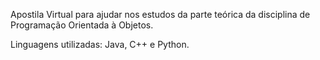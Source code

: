 Apostila Virtual para ajudar nos estudos da parte teórica da disciplina de Programação Orientada à Objetos.

Linguagens utilizadas: Java, C++ e Python.
